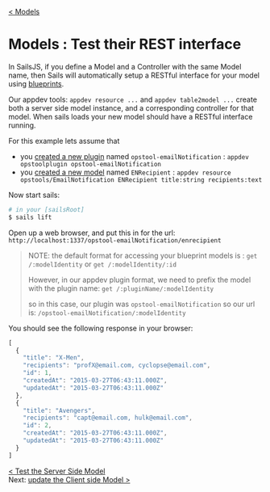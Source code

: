 [< Models](develop_models.md)
# Models : Test their REST interface

In SailsJS, if you define a Model and a Controller with the same Model name, then Sails will automatically setup a RESTful interface for your model using [blueprints](http://sailsjs.org/documentation/reference/blueprint-api).

Our appdev tools:  `appdev resource ...`  and `appdev table2model ...`  create both a server side model instance, and a corresponding controller for that model.  When sails loads your new model should have a RESTful interface running.

For this example lets assume that

+ you [created a new plugin](develop_plugin_opstool.md) named `opstool-emailNotification` :  `appdev opstoolplugin opstool-emailNotification`
+ you [created a new model](develop_models_01_a_sailsManaged.md) named `ENRecipient` : `appdev resource opstools/EmailNotification ENRecipient title:string recipients:text`


Now start sails:
```sh
# in your [sailsRoot]
$ sails lift
```

Open up a web browser, and put this in for the url: `http://localhost:1337/opstool-emailNotification/enrecipient`
> NOTE: the default format for accessing your blueprint models is : `get /:modelIdentity` or `get /:modelIdentity/:id`
>
> However, in our appdev plugin format, we need to prefix the model with the plugin name: `get /:pluginName/:modelIdentity`
> 
> so in this case, our plugin was `opstool-emailNotification` so our url is: `/opstool-emailNotification/:modelIdentity`

You should see the following response in your browser:
```javascript
[
  {
    "title": "X-Men",
    "recipients": "profX@email.com, cyclopse@email.com",
    "id": 1,
    "createdAt": "2015-03-27T06:43:11.000Z",
    "updatedAt": "2015-03-27T06:43:11.000Z"
  },
  {
    "title": "Avengers",
    "recipients": "capt@email.com, hulk@email.com",
    "id": 2,
    "createdAt": "2015-03-27T06:43:11.000Z",
    "updatedAt": "2015-03-27T06:43:11.000Z"
  }
]
```




[< Test the Server Side Model](develop_models_02_testServer.md)    
Next: [update the Client side Model >](develop_models_04_clientModels.md)